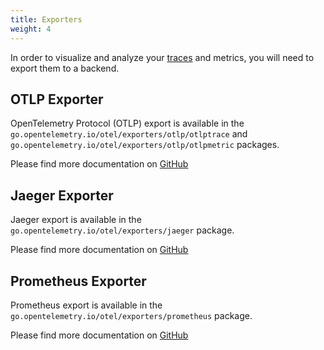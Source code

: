 ```yaml
---
title: Exporters
weight: 4
---
```


In order to visualize and analyze your
[traces](/docs/concepts/signals/traces/#tracing-in-opentelemetry) and metrics, you
will need to export them to a backend.

## OTLP Exporter

OpenTelemetry Protocol (OTLP) export is available in the
`go.opentelemetry.io/otel/exporters/otlp/otlptrace` and
`go.opentelemetry.io/otel/exporters/otlp/otlpmetric` packages.

Please find more documentation on
[GitHub](https://github.com/open-telemetry/opentelemetry-go/tree/main/exporters/otlp)

## Jaeger Exporter

Jaeger export is available in the `go.opentelemetry.io/otel/exporters/jaeger`
package.

Please find more documentation on
[GitHub](https://github.com/open-telemetry/opentelemetry-go/tree/main/exporters/jaeger)

## Prometheus Exporter

Prometheus export is available in the
`go.opentelemetry.io/otel/exporters/prometheus` package.

Please find more documentation on
[GitHub](https://github.com/open-telemetry/opentelemetry-go/tree/main/exporters/prometheus)
